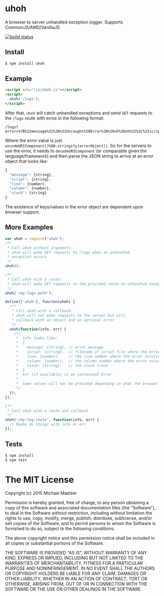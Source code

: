 uhoh
====

A browser to server unhandled exception logger. Supports CommonJS/AMD/VanillaJS.

[![build status](https://secure.travis-ci.org/mmaelzer/uhoh.png)](http://travis-ci.org/mmaelzer/uhoh)

Install
-------
```bash
$ npm install uhoh
```

Example
-------
```html
<script src="/js/uhoh.js"></script>
<script>
  uhoh('/logs');
</script>
```
After that, `uhoh` will catch unhandled exceptions and send `GET` requests to the `/logs` route with erros in the following format:
```
/logs?error=%7B%22message%22%3A%22Uncaught%20Error%3A%20uh%20oh%22%2C%22script%22%3A%22http%3A%2F%2Flocalhost%3A3000%2F%22%2C%22line%22%3A3%2C%22column%22%3A9%2C%22stack%22%3A%22Error%3A%20uh%20oh%5Cn%20%20%20%20at%20http%3A%2F%2Flocalhost%3A3000%2F%3A3%3A9%5Cn%20%20%20%20at%20http%3A%2F%2Flocalhost%3A3000%2F%3A4%3A3%22%7D
```
Where the error value is just `encodeURIComponent(JSON.stringify(errorObject))`. So for the servers to use the error, it needs to `decodeURIComponent` (or comparable given the language/framework) and then parse the JSON string to arrive at an error object that looks like:
```javascript
{
  "message": {string},
  "script": {string},
  "line": {number},
  "column": {number},
  "stack": {string}  
}
```

The existence of keys/values in the error object are dependent upon browser support.


More Examples
-------------
```javascript
var uhoh = require('uhoh');
/**
 * Call uhoh without arguments:
 * uhoh will make GET requests to /logs when an unhandled
 * exception occurs
 */
uhoh();
```

```javascript
/**
 * Call uhoh with a route:
 * uhoh will make GET requests to the provided route on unhandled exceptions
 */
uhoh('/my-logs-path');
```

```javascript
define(['uhoh'], functon(uhoh) {
  /**
   * Call uhoh with a callback:
   * uhoh will not make requests to the server but will
   * callback with an object and an optional error
   */
  uhoh(function(info, err) {
    /**
     *  info looks like:
     *  {
     *    message: {string}, // error message
     *    script: {string},  // filename of script file where the error occurred
     *    line: {number},    // the line number where the error occurred
     *    column: {number},  // the column number where the error occurred
     *    stack: {string}    // the stack trace
     *  }
     *  err (if available) is an instanceof Error
     *  
     *  Some values will not be provided depending on what the browser supports
     */
  });
});
```

```javascript
/**
 * Call uhoh with a route and callback
 */
uhoh('/my-log-route', function(info, err) {
  // Maybe do things with info or err
});
```


Tests
-----
```bash
$ npm install
$ npm test
```

The MIT License
===============

Copyright (c) 2015 Michael Maelzer

Permission is hereby granted, free of charge, to any person obtaining a copy
of this software and associated documentation files (the "Software"), to deal
in the Software without restriction, including without limitation the rights
to use, copy, modify, merge, publish, distribute, sublicense, and/or sell
copies of the Software, and to permit persons to whom the Software is
furnished to do so, subject to the following conditions:

The above copyright notice and this permission notice shall be included in
all copies or substantial portions of the Software.

THE SOFTWARE IS PROVIDED "AS IS", WITHOUT WARRANTY OF ANY KIND, EXPRESS OR
IMPLIED, INCLUDING BUT NOT LIMITED TO THE WARRANTIES OF MERCHANTABILITY,
FITNESS FOR A PARTICULAR PURPOSE AND NONINFRINGEMENT. IN NO EVENT SHALL THE
AUTHORS OR COPYRIGHT HOLDERS BE LIABLE FOR ANY CLAIM, DAMAGES OR OTHER
LIABILITY, WHETHER IN AN ACTION OF CONTRACT, TORT OR OTHERWISE, ARISING FROM,
OUT OF OR IN CONNECTION WITH THE SOFTWARE OR THE USE OR OTHER DEALINGS IN
THE SOFTWARE.

